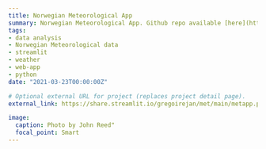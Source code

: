 ```yaml
---
title: Norwegian Meteorological App
summary: Norwegian Meteorological App. Github repo available [here](https://github.com/GregoireJan/met).
tags:
- data analysis
- Norwegian Meteorological data
- streamlit
- weather
- web-app
- python
date: "2021-03-23T00:00:00Z"

# Optional external URL for project (replaces project detail page).
external_link: https://share.streamlit.io/gregoirejan/met/main/metapp.py

image:
  caption: Photo by John Reed"
  focal_point: Smart
---
```

